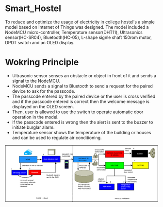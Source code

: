 # Smart_Hostel
To reduce and optimize the usage of electricity in college hostel's a simple model based on Internet of Things was designed. The model included a NodeMCU micro-controller, Temperature sensor(DHT11), Ultrasonics sensor(HC-SR04), Bluetooth(HC-05), L-shape signle shaft 150rom motor, DPDT switch and an OLED display.

# Wokring Principle
- Ultrasonic sensor senses an obstacle or object in front of it and sends a signal to the NodeMCU.
- NodeMCU sends a signal to Bluetooth to send a request for the paired device to ask for the passcode.
- The passcode entered by the paired device or the user is cross verified and if the passcode entered is correct then the welcome message is displayed on the OLED screen.
- Then, user is allowed to use the switch to operate automatic door operation in the model.
- If the passcode entered is wrong then the alert is sent to the buzzer to initiate burglar alarm.
- Temperature sensor shows the temperature of the building or houses and can be used to regulate air conditioning.

<p align = "center">
<img src = "smart_hostel.png">
</p>
